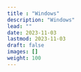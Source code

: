 ```yaml
---
title : "Windows"
description: "Windows"
lead: ""
date: 2023-11-03
lastmod: 2023-11-03
draft: false
images: []
weight: 100
---
```

